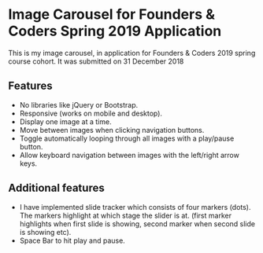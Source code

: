<h1>Image Carousel for Founders & Coders Spring 2019 Application</h1>

<p>This is my image carousel, in application for Founders & Coders 2019 spring course cohort. </b> It was submitted on 31 December 2018</b></p>


<h2>Features</h2>

<ul>
<li>No libraries like jQuery or Bootstrap.</li>
<li>Responsive (works on mobile and desktop).</li>
<li>Display one image at a time.</li>
<li>Move between images when clicking navigation buttons.</li>
<li>Toggle automatically looping through all images with a play/pause button.</li>
<li>Allow keyboard navigation between images with the left/right arrow keys.</li>
</ul>

<h2>Additional features</h2>

<ul>
<li>I have implemented slide tracker which consists of four markers (dots). The markers highlight at which stage the slider
is at. (first marker highlights when first slide is showing, second marker when second slide is showing etc).</li>
<li>Space Bar to hit play and pause.</li>
</ul>
